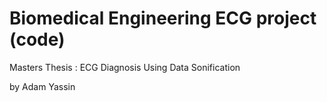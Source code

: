 # Biomedical Engineering ECG project (code)


Masters Thesis : ECG Diagnosis Using Data Sonification

by Adam Yassin
